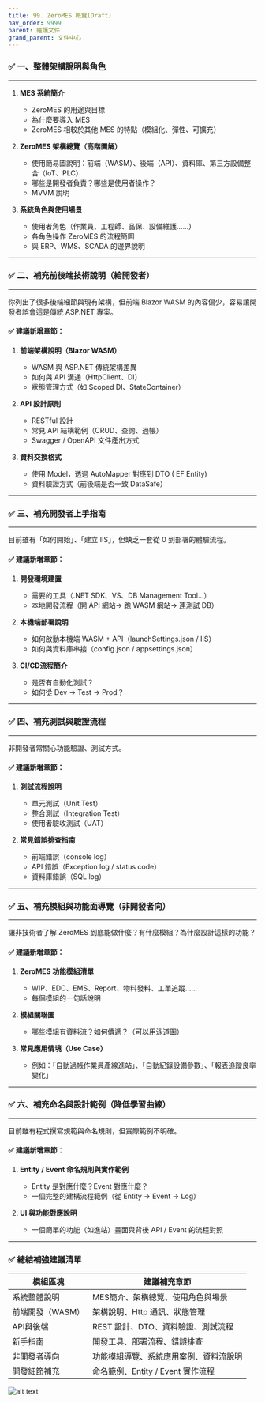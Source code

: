 ```yaml
---
title: 99. ZeroMES 概覽(Draft)
nav_order: 9999
parent: 維護文件
grand_parent: 文件中心
---
```

### ✅ **一、整體架構說明與角色**
---

1. **MES 系統簡介**
   - ZeroMES 的用途與目標
   - 為什麼要導入 MES
   - ZeroMES 相較於其他 MES 的特點（模組化、彈性、可擴充）

2. **ZeroMES 架構總覽（高階圖解）**
   - 使用簡易圖說明：前端（WASM）、後端（API）、資料庫、第三方設備整合（IoT、PLC）
   - 哪些是開發者負責？哪些是使用者操作？
   - MVVM 說明

3. **系統角色與使用場景**
   - 使用者角色（作業員、工程師、品保、設備維護……）
   - 各角色操作 ZeroMES 的流程簡圖
   - 與 ERP、WMS、SCADA 的邊界說明

---

### ✅ 二、補充前後端技術說明（給開發者）
---
你列出了很多後端細節與現有架構，但前端 Blazor WASM 的內容偏少，容易讓開發者誤會這是傳統 ASP.NET 專案。

#### ✅ 建議新增章節：
1. **前端架構說明（Blazor WASM）**
   - WASM 與 ASP.NET 傳統架構差異
   - 如何與 API 溝通（HttpClient、DI）
   - 狀態管理方式（如 Scoped DI、StateContainer）

2. **API 設計原則**
   - RESTful 設計
   - 常見 API 結構範例（CRUD、查詢、過帳）
   - Swagger / OpenAPI 文件產出方式

3. **資料交換格式**
   - 使用 Model，透過 AutoMapper 對應到 DTO ( EF Entity)
   - 資料驗證方式（前後端是否一致 DataSafe）

---

### ✅ 三、補充開發者上手指南
---
目前雖有「如何開始」、「建立 IIS」，但缺乏一套從 0 到部署的體驗流程。

#### ✅ 建議新增章節：
1. **開發環境建置**
   - 需要的工具（.NET SDK、VS、DB Management Tool…）
   - 本地開發流程（開 API 網站→ 跑 WASM 網站→ 連測試 DB）

2. **本機端部署說明**
   - 如何啟動本機端 WASM + API（launchSettings.json / IIS）
   - 如何與資料庫串接（config.json / appsettings.json）

3. **CI/CD流程簡介**
   - 是否有自動化測試？
   - 如何從 Dev → Test → Prod？

---

### ✅ 四、補充測試與驗證流程
---
非開發者常關心功能驗證、測試方式。

#### ✅ 建議新增章節：
1. **測試流程說明**
   - 單元測試（Unit Test）
   - 整合測試（Integration Test）
   - 使用者驗收測試（UAT）

2. **常見錯誤排查指南**
   - 前端錯誤（console log）
   - API 錯誤（Exception log / status code）
   - 資料庫錯誤（SQL log）

---

### ✅ 五、補充模組與功能面導覽（非開發者向）
---
讓非技術者了解 ZeroMES 到底能做什麼？有什麼模組？為什麼設計這樣的功能？

#### ✅ 建議新增章節：
1. **ZeroMES 功能模組清單**
   - WIP、EDC、EMS、Report、物料發料、工單追蹤……
   - 每個模組的一句話說明

2. **模組關聯圖**
   - 哪些模組有資料流？如何傳遞？（可以用泳道圖）

3. **常見應用情境（Use Case）**
   - 例如：「自動過帳作業員產線進站」、「自動紀錄設備參數」、「報表追蹤良率變化」

---

### ✅ 六、補充命名與設計範例（降低學習曲線）
---
目前雖有程式撰寫規範與命名規則，但實際範例不明確。

#### ✅ 建議新增章節：
1. **Entity / Event 命名規則與實作範例**
   - Entity 是對應什麼？Event 對應什麼？
   - 一個完整的建構流程範例（從 Entity → Event → Log）

2. **UI 與功能對應說明**
   - 一個簡單的功能（如進站）畫面與背後 API / Event 的流程對照

---

### ✅ 總結補強建議清單

| 模組區塊             | 建議補充章節                             |
|----------------------|------------------------------------------|
| 系統整體說明         | MES簡介、架構總覽、使用角色與場景         |
| 前端開發（WASM）     | 架構說明、Http 通訊、狀態管理             |
| API與後端            | REST 設計、DTO、資料驗證、測試流程       |
| 新手指南             | 開發工具、部署流程、錯誤排查              |
| 非開發者導向         | 功能模組導覽、系統應用案例、資料流說明   |
| 開發細節補充         | 命名範例、Entity / Event 實作流程     |

![alt text](image.png)